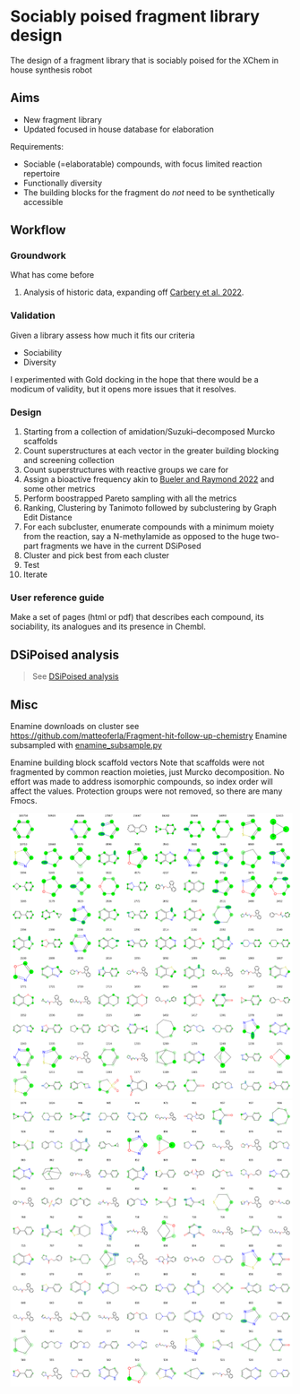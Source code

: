 # Sociably poised fragment library design
The design of a fragment library that is sociably poised for the XChem in house synthesis robot

## Aims

* New fragment library
* Updated focused in house database for elaboration

Requirements:

* Sociable (=elaboratable) compounds, with focus limited reaction repertoire
* Functionally diversity
* The building blocks for the fragment do _not_ need to be synthetically accessible

## Workflow

### Groundwork
What has come before

1. Analysis of historic data, expanding off [Carbery et al. 2022](https://pubs.acs.org/doi/10.1021/acs.jmedchem.2c01004).

### Validation
Given a library assess how much it fits our criteria

* Sociability
* Diversity

I experimented with Gold docking in the hope that there would be a modicum of validity,
but it opens more issues that it resolves.

### Design

1. Starting from a collection of amidation/Suzuki–decomposed Murcko scaffolds
2. Count superstructures at each vector in the greater building blocking and screening collection
3. Count superstructures with reactive groups we care for
4. Assign a bioactive frequency akin to [Bueler and Raymond 2022](https://pubs.acs.org/doi/10.1021/acs.jcim.3c01096) and some other metrics
5. Perform boostrapped Pareto sampling with all the metrics
6. Ranking, Clustering by Tanimoto followed by subclustering by Graph Edit Distance
7. For each subcluster, enumerate compounds with a minimum moiety from the reaction, say a N-methylamide as opposed to the huge two-part fragments we have in the current DSiPosed
8. Cluster and pick best from each cluster
9. Test 
10. Iterate

### User reference guide
Make a set of pages (html or pdf) that describes each compound, its sociability, its analogues and its presence in Chembl.

## DSiPoised analysis

> See [DSiPoised analysis](DSiPoised_analysis.md)

## Misc

Enamine downloads on cluster see https://github.com/matteoferla/Fragment-hit-follow-up-chemistry
Enamine subsampled with [enamine_subsample.py](enamine_subsample.py)

Enamine building block scaffold vectors
Note that scaffolds were not fragmented by common reaction moieties, just Murcko decomposition.
No effort was made to address isomorphic compounds, so index order will affect the values.
Protection groups were not removed, so there are many Fmocs.

![top_BB_scaffold.png](images%2Ftop_BB_scaffold.png)
![second_top_BB_scaffold.png](images%2Fsecond_top_BB_scaffold.png)